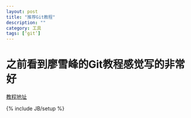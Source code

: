```yaml
---
layout: post
title: "推荐Git教程"
description: ""
category: 工具
tags: [‘git’]
---
```

# 之前看到廖雪峰的Git教程感觉写的非常好
[教程地址](http://www.liaoxuefeng.com/wiki/0013739516305929606dd18361248578c67b8067c8c017b000/) 

{% include JB/setup %}
